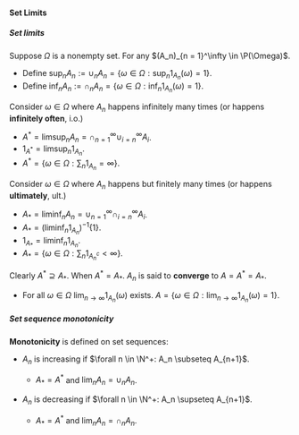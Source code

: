 #### Set Limits

##### Set limits

Suppose $\Omega$ is a nonempty set. For any $(A_n)_{n = 1}^\infty \in \P(\Omega)$.

- Define $\sup_{n}A_n := \cup_{n}A_n = \{\omega \in \Omega: \sup_n 1_{A_n}(\omega) = 1\}$.
- Define $\inf_n A_n := \cap_n A_n = \{\omega \in \Omega: \inf_n 1_{A_n}(\omega) = 1\}$.

Consider $\omega \in \Omega$ where $A_n$ happens infinitely many times (or happens **infinitely often**, i.o.)

- $A^* = \limsup_n A_n = \cap_{n=1}^\infty \cup_{i = n}^\infty A_i$.
- $1_{A^*} = \limsup_n 1_{A_n}$.
- $A^* = \{\omega \in \Omega: \sum_n 1_{A_n} = \infty\}$.

Consider $\omega \in \Omega$ where $A_n$ happens but finitely many times (or happens **ultimately**, ult.)
- $A_* = \liminf_n A_{n} = \cup_{n=1}^{\infty} \cap_{i=n}^{\infty} A_{i}$. 
- $A_* = (\liminf_n 1_{A_n})^{-1}\{1\}$.
- $1_{A_*} = \liminf_n 1_{A_n}$.
- $A_* = \{\omega \in \Omega: \sum_n 1_{A_n^c} < \infty\}$.

Clearly $A^* \supseteq A_*$. When $A^* = A_*$. $A_n$ is said to **converge** to $A = A^* = A_*$.

- For all $\omega \in \Omega$ $\lim_{n \to \infty} 1_{A_n}(\omega)$ exists. $A = \{\omega \in \Omega: \lim_{n \to \infty} 1_{A_n} (\omega) = 1\}$.

##### Set sequence monotonicity

**Monotonicity** is defined on set sequences:

- $A_n$ is increasing if $\forall n \in \N^+: A_n \subseteq A_{n+1}$.
  - $A_* = A^*$ and $\lim_n A_n = \cup_n A_n$.

- $A_n$ is decreasing if $\forall n \in \N^+: A_n \supseteq A_{n+1}$.
  - $A_* = A^*$ and $\lim_n A_n = \cap_n A_n$.
